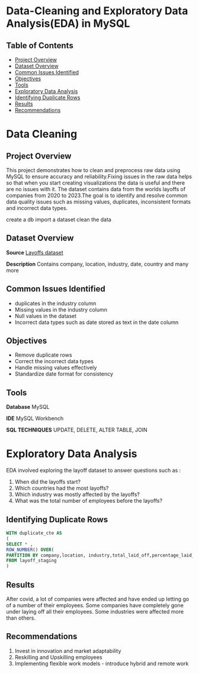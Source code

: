 # Data-Cleaning and Exploratory Data Analysis(EDA) in MySQL
## Table of Contents

- [Project Overview](#project-overview)
- [Dataset Overview](#dataset-overview)
- [Common Issues Identified](#common-issues-identified)
- [Objectives](#objectives)
- [Tools](#tools)
- [Exploratory Data Analysis](#exploratory-data-analysis)
- [Identifying Duplicate Rows](#identifying-duplicate-rows)
- [Results](#results)
- [Recommendations](#recommendations)

# Data Cleaning 
## Project Overview
This project demonstrates how to clean and preprocess raw data using MySQL to ensure accuracy and reliability.Fixing issues in the raw data helps so that when you start creating visualizations the data is useful and there are no issues with it. The dataset contains data from the worlds layoffs of companies from 2020 to 2023.The goal is to identify and resolve common data quality issues such as missing values, duplicates, inconsistent formats and incorrect data types.

create a db
import a dataset
clean the data

## Dataset Overview
**Source** 
[Layoffs dataset](https://github.com/AlexTheAnalyst/MySQL-YouTube-Series/blob/main/layoffs.csv)

**Description** Contains company, location, industry, date, country and many more

## Common Issues Identified
- duplicates in the industry column
- Missing values in the industry column
- Null values in the dataset
- Incorrect data types such as date stored as text in the date column

## Objectives
- Remove duplicate rows
- Correct the incorrect data types
- Handle missing values effectively
- Standardize date format for consistency

## Tools 
**Database** MySQL

**IDE** MySQL Workbench

**SQL TECHNIQUES** UPDATE, DELETE, ALTER TABLE, JOIN

# Exploratory Data Analysis
EDA involved exploring the layoff dataset to answer questions such as :
1. When did the layoffs start?
2. Which countries had the most layoffs?
3. Which industry was mostly affected by the layoffs?
4. What was the total number of employees before the layoffs?

## Identifying Duplicate Rows
```sql
WITH duplicate_cte AS
(
SELECT * ,
ROW_NUMBER() OVER(
PARTITION BY company,location, industry,total_laid_off,percentage_laid_off, `date`,stage, country,funds_raised_millions) AS row_num
FROM layoff_staging
)
```

## Results
After covid, a lot of companies were affected and have ended up letting go of a number of their employees. Some companies have completely gone under laying off all their employees. Some industries were affected more than others. 

## Recommendations
1. Invest in innovation and market adaptability
2. Reskilling and Upskilling employees
3. Implementing flexible work models - introduce hybrid and remote work




